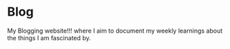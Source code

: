 # Blog
My Blogging website!!! where I aim to document my weekly learnings about the things I am fascinated by.
